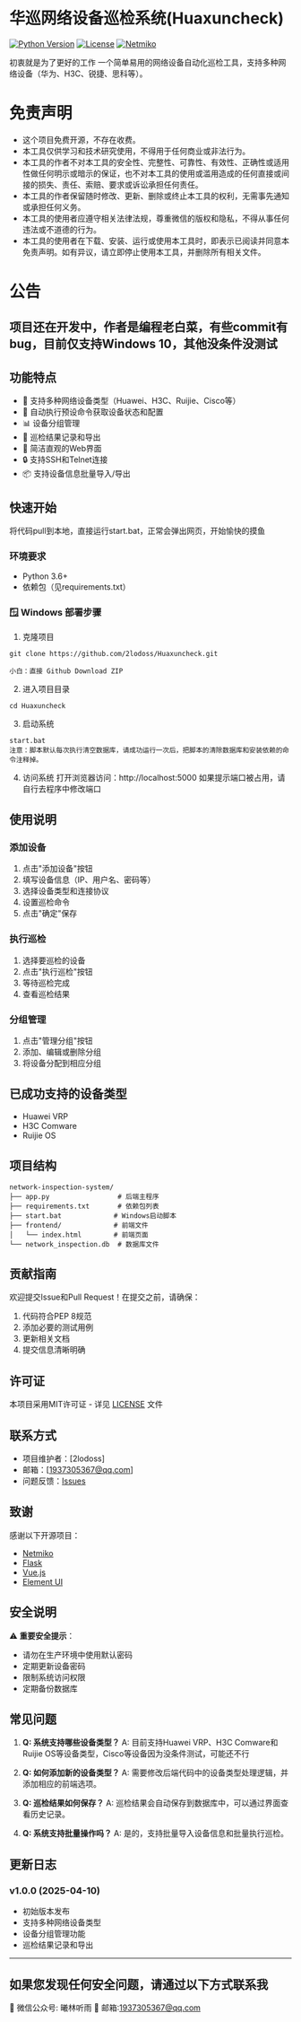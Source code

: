 # 华巡网络设备巡检系统(Huaxuncheck)

[![Python Version](https://img.shields.io/badge/python-3.6%2B-blue.svg)](https://www.python.org/downloads/)
[![License](https://img.shields.io/badge/license-MIT-green.svg)](LICENSE)
[![Netmiko](https://img.shields.io/badge/netmiko-4.1.2-blue.svg)](https://github.com/ktbyers/netmiko)

初衷就是为了更好的工作
一个简单易用的网络设备自动化巡检工具，支持多种网络设备（华为、H3C、锐捷、思科等）。

# 免责声明

- 这个项目免费开源，不存在收费。
- 本工具仅供学习和技术研究使用，不得用于任何商业或非法行为。
- 本工具的作者不对本工具的安全性、完整性、可靠性、有效性、正确性或适用性做任何明示或暗示的保证，也不对本工具的使用或滥用造成的任何直接或间接的损失、责任、索赔、要求或诉讼承担任何责任。
- 本工具的作者保留随时修改、更新、删除或终止本工具的权利，无需事先通知或承担任何义务。
- 本工具的使用者应遵守相关法律法规，尊重微信的版权和隐私，不得从事任何违法或不道德的行为。
- 本工具的使用者在下载、安装、运行或使用本工具时，即表示已阅读并同意本免责声明。如有异议，请立即停止使用本工具，并删除所有相关文件。

# 公告

## 项目还在开发中，作者是编程老白菜，有些commit有bug，目前仅支持Windows 10，其他没条件没测试

## 功能特点

- 🚀 支持多种网络设备类型（Huawei、H3C、Ruijie、Cisco等）
- 🔄 自动执行预设命令获取设备状态和配置
- 📊 设备分组管理
- 📝 巡检结果记录和导出
- 📱 简洁直观的Web界面
- 🔒 支持SSH和Telnet连接
- 📦 支持设备信息批量导入/导出

## 快速开始

将代码pull到本地，直接运行start.bat，正常会弹出网页，开始愉快的摸鱼

### 环境要求

- Python 3.6+
- 依赖包（见requirements.txt）

### 🪟 Windows 部署步骤

1. 克隆项目
```
git clone https://github.com/2lodoss/Huaxuncheck.git

小白：直接 Github Download ZIP
```

2. 进入项目目录
```
cd Huaxuncheck

```

3. 启动系统
```
start.bat
注意：脚本默认每次执行清空数据库，请成功运行一次后，把脚本的清除数据库和安装依赖的命令注释掉。
```

4. 访问系统
打开浏览器访问：http://localhost:5000
如果提示端口被占用，请自行去程序中修改端口

## 使用说明

### 添加设备
1. 点击"添加设备"按钮
2. 填写设备信息（IP、用户名、密码等）
3. 选择设备类型和连接协议
4. 设置巡检命令
5. 点击"确定"保存

### 执行巡检
1. 选择要巡检的设备
2. 点击"执行巡检"按钮
3. 等待巡检完成
4. 查看巡检结果

### 分组管理
1. 点击"管理分组"按钮
2. 添加、编辑或删除分组
3. 将设备分配到相应分组

## 已成功支持的设备类型

- Huawei VRP
- H3C Comware
- Ruijie OS

## 项目结构

```
network-inspection-system/
├── app.py                 # 后端主程序
├── requirements.txt       # 依赖包列表
├── start.bat             # Windows启动脚本
├── frontend/             # 前端文件
│   └── index.html        # 前端页面
└── network_inspection.db  # 数据库文件
```

## 贡献指南

欢迎提交Issue和Pull Request！在提交之前，请确保：

1. 代码符合PEP 8规范
2. 添加必要的测试用例
3. 更新相关文档
4. 提交信息清晰明确

## 许可证

本项目采用MIT许可证 - 详见 [LICENSE](LICENSE) 文件

## 联系方式

- 项目维护者：[2lodoss]
- 邮箱：[1937305367@qq.com]
- 问题反馈：[Issues](https://github.com/2lodoss/Huaxuncheck/issues)

## 致谢

感谢以下开源项目：

- [Netmiko](https://github.com/ktbyers/netmiko)
- [Flask](https://github.com/pallets/flask)
- [Vue.js](https://github.com/vuejs/vue)
- [Element UI](https://github.com/ElemeFE/element)

## 安全说明

⚠️ **重要安全提示**：
- 请勿在生产环境中使用默认密码
- 定期更新设备密码
- 限制系统访问权限
- 定期备份数据库

## 常见问题

1. **Q: 系统支持哪些设备类型？**
   A: 目前支持Huawei VRP、H3C Comware和Ruijie OS等设备类型，Cisco等设备因为没条件测试，可能还不行

2. **Q: 如何添加新的设备类型？**
   A: 需要修改后端代码中的设备类型处理逻辑，并添加相应的前端选项。

3. **Q: 巡检结果如何保存？**
   A: 巡检结果会自动保存到数据库中，可以通过界面查看历史记录。

4. **Q: 系统支持批量操作吗？**
   A: 是的，支持批量导入设备信息和批量执行巡检。

## 更新日志

### v1.0.0 (2025-04-10)
- 初始版本发布
- 支持多种网络设备类型
- 设备分组管理功能
- 巡检结果记录和导出
---


## 如果您发现任何安全问题，请通过以下方式联系我

💬 微信公众号: 曦林听雨
💬 邮箱:1937305367@qq.com



